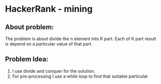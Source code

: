 
# HackerRank - mining

## About problem:  
The problem is about divide the n element into K part. Each of K part result is depend on a particular value of that part.

  

## Problem Idea:  

 1. I use divide and conquer for the solution.
 2. For pre-processing  I use a while loop to find that suitable particular 


<!--stackedit_data:
eyJoaXN0b3J5IjpbLTE0NzM4MzI5NTNdfQ==
-->